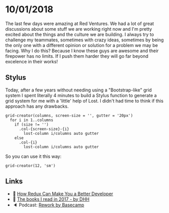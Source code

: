 # 10/01/2018

The last few days were amazing at Red Ventures. We had a lot of great discussions about some stuff we are working right now and I'm pretty excited about the things and the culture we are building. I always try to challenge my teammates, sometimes with crazy ideas, sometimes by being the only one with a different opinion or solution for a problem we may be facing. Why I do this? Because I know these guys are awesome and their firepower has no limits. If I push them harder they will go far beyond excelence in their works!

## Stylus

Today, after a few years without needing using a "Bootstrap-like" grid system I spent literally 4 minutes to build a Stylus function to generate a grid system for me with a 'little' help of Lost. I didn't had time to think if this approach has any drawbacks.

```
grid-creator(columns, screen-size = '', gutter = '20px')
  for i in 1..columns
    if (size != '')
      .col-{screen-size}-{i}
        lost-column i/columns auto gutter
    else
      .col-{i}
        lost-column i/columns auto gutter
```

So you can use it this way:

```
grid-creator(12, 'sm')
```

## Links

- :page_facing_up: [How Redux Can Make You a Better Developer](https://medium.cobeisfresh.com/how-redux-can-make-you-a-better-developer-30a094d5e3ec)
- :page_facing_up: [The books I read in 2017 - by DHH](https://m.signalvnoise.com/the-books-i-read-in-2017-9992b9bd0d4)
- :speaker: Podcast: [Rework by Basecamp](https://rework.fm/)